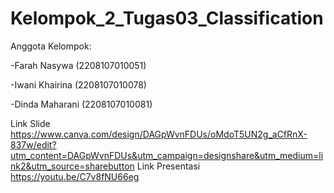 # Kelompok_2_Tugas03_Classification

Anggota Kelompok:

-Farah Nasywa (2208107010051)

-Iwani Khairina (2208107010078)

-Dinda Maharani (2208107010081)


Link Slide
https://www.canva.com/design/DAGpWvnFDUs/oMdoT5UN2g_aCfRnX-837w/edit?utm_content=DAGpWvnFDUs&utm_campaign=designshare&utm_medium=link2&utm_source=sharebutton
Link Presentasi
https://youtu.be/C7v8fNU66eg
